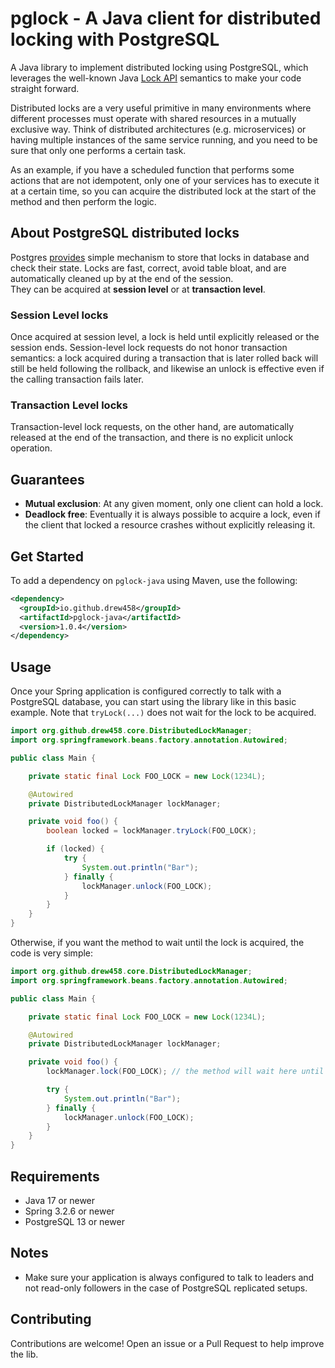 # pglock - A Java client for distributed locking with PostgreSQL

A Java library to implement distributed locking using PostgreSQL, which leverages the well-known Java [Lock API](https://docs.oracle.com/en/java/javase/21/docs/api/java.base/java/util/concurrent/locks/Lock.html) semantics to make your code straight forward.

Distributed locks are a very useful primitive in many environments where different processes must operate with shared resources in a mutually exclusive way. 
Think of distributed architectures (e.g. microservices) or having multiple instances of the same service running, and you need to be sure that only one performs a certain task.  

As an example, if you have a scheduled function that performs some actions that are not idempotent, only one of your services has to execute it at a certain time, so you can acquire the distributed lock at the start of the method and then perform the logic.

## About PostgreSQL distributed locks

Postgres [provides](https://www.postgresql.org/docs/current/explicit-locking.html#ADVISORY-LOCKS) simple mechanism to store that locks in database and check their state. 
Locks are fast, correct, avoid table bloat, and are automatically cleaned up by at the end of the session.  
They can be acquired at **session level** or at **transaction level**.  

### Session Level locks

Once acquired at session level, a lock is held until explicitly released or the session ends. 
Session-level lock requests do not honor transaction semantics: a lock acquired during a transaction that is later rolled back will still be held following the rollback, and likewise an unlock is effective even if the calling transaction fails later.

### Transaction Level locks

Transaction-level lock requests, on the other hand, are automatically released at the end of the transaction, and there is no explicit unlock operation.

## Guarantees

- **Mutual exclusion**: At any given moment, only one client can hold a lock.
- **Deadlock free**: Eventually it is always possible to acquire a lock, even if the client that locked a resource crashes without explicitly releasing it.

## Get Started

To add a dependency on `pglock-java` using Maven, use the following:

```xml
<dependency>
  <groupId>io.github.drew458</groupId>
  <artifactId>pglock-java</artifactId>
  <version>1.0.4</version>
</dependency>
```

## Usage

Once your Spring application is configured correctly to talk with a PostgreSQL database, you can start using the library like in this basic example. Note that ```tryLock(...)``` does not wait for the lock to be acquired.

```java
import org.github.drew458.core.DistributedLockManager;
import org.springframework.beans.factory.annotation.Autowired;

public class Main {

    private static final Lock FOO_LOCK = new Lock(1234L);

    @Autowired
    private DistributedLockManager lockManager;

    private void foo() {
        boolean locked = lockManager.tryLock(FOO_LOCK);

        if (locked) {
            try {
                System.out.println("Bar");
            } finally {
                lockManager.unlock(FOO_LOCK);
            }
        }
    }
}
```

Otherwise, if you want the method to wait until the lock is acquired, the code is very simple:

```java
import org.github.drew458.core.DistributedLockManager;
import org.springframework.beans.factory.annotation.Autowired;

public class Main {

    private static final Lock FOO_LOCK = new Lock(1234L);

    @Autowired
    private DistributedLockManager lockManager;

    private void foo() {
        lockManager.lock(FOO_LOCK); // the method will wait here until the lock is acquired

        try {
            System.out.println("Bar");
        } finally {
            lockManager.unlock(FOO_LOCK);
        }
    }
}
```

### 

## Requirements

- Java 17 or newer
- Spring 3.2.6 or newer
- PostgreSQL 13 or newer

## Notes
- Make sure your application is always configured to talk to leaders and not read-only followers in the case of PostgreSQL replicated setups.

## Contributing
Contributions are welcome! Open an issue or a Pull Request to help improve the lib.
